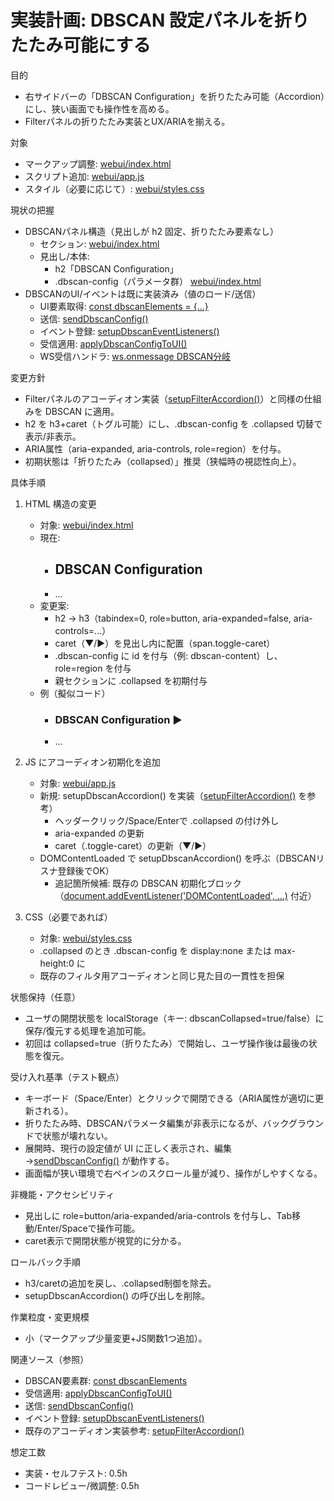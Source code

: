 # 実装計画: DBSCAN 設定パネルを折りたたみ可能にする

目的
- 右サイドバーの「DBSCAN Configuration」を折りたたみ可能（Accordion）にし、狭い画面でも操作性を高める。
- Filterパネルの折りたたみ実装とUX/ARIAを揃える。

対象
- マークアップ調整: [webui/index.html](webui/index.html)
- スクリプト追加: [webui/app.js](webui/app.js)
- スタイル（必要に応じて）: [webui/styles.css](webui/styles.css)

現状の把握
- DBSCANパネル構造（見出しが h2 固定、折りたたみ要素なし）
  - セクション: [webui/index.html](webui/index.html)
  - 見出し/本体: 
    - h2「DBSCAN Configuration」
    - .dbscan-config（パラメータ群） [webui/index.html](webui/index.html)
- DBSCANのUI/イベントは既に実装済み（値のロード/送信）
  - UI要素取得: [const dbscanElements = {...}](webui/app.js:2778)
  - 送信: [sendDbscanConfig()](webui/app.js:2833)
  - イベント登録: [setupDbscanEventListeners()](webui/app.js:2848)
  - 受信適用: [applyDbscanConfigToUI()](webui/app.js:2823)
  - WS受信ハンドラ: [ws.onmessage DBSCAN分岐](webui/app.js:3593)

変更方針
- Filterパネルのアコーディオン実装（[setupFilterAccordion()](webui/app.js:1667)）と同様の仕組みを DBSCAN に適用。
- h2 を h3+caret（トグル可能）にし、.dbscan-config を .collapsed 切替で表示/非表示。
- ARIA属性（aria-expanded, aria-controls, role=region）を付与。
- 初期状態は「折りたたみ（collapsed）」推奨（狭幅時の視認性向上）。

具体手順
1) HTML 構造の変更
   - 対象: [webui/index.html](webui/index.html)
   - 現在:
     - <h2>DBSCAN Configuration</h2>
     - <div class="dbscan-config">...</div>
   - 変更案:
     - h2 → h3（tabindex=0, role=button, aria-expanded=false, aria-controls=...）
     - caret（▼/▶）を見出し内に配置（span.toggle-caret）
     - .dbscan-config に id を付与（例: dbscan-content）し、role=region を付与
     - 親セクションに .collapsed を初期付与
   - 例（擬似コード）
     - <h3 tabindex="0" role="button" aria-expanded="false" aria-controls="dbscan-content">DBSCAN Configuration <span class="toggle-caret">▶</span></h3>
     - <div class="dbscan-config" id="dbscan-content" role="region">...</div>

2) JS にアコーディオン初期化を追加
   - 対象: [webui/app.js](webui/app.js)
   - 新規: setupDbscanAccordion() を実装（[setupFilterAccordion()](webui/app.js:1667) を参考）
     - ヘッダークリック/Space/Enterで .collapsed の付け外し
     - aria-expanded の更新
     - caret（.toggle-caret）の更新（▼/▶）
   - DOMContentLoaded で setupDbscanAccordion() を呼ぶ（DBSCANリスナ登録後でOK）
     - 追記箇所候補: 既存の DBSCAN 初期化ブロック（[document.addEventListener('DOMContentLoaded', ...)](webui/app.js:3564) 付近）

3) CSS（必要であれば）
   - 対象: [webui/styles.css](webui/styles.css)
   - .collapsed のとき .dbscan-config を display:none または max-height:0 に
   - 既存のフィルタ用アコーディオンと同じ見た目の一貫性を担保

状態保持（任意）
- ユーザの開閉状態を localStorage（キー: dbscanCollapsed=true/false）に保存/復元する処理を追加可能。
- 初回は collapsed=true（折りたたみ）で開始し、ユーザ操作後は最後の状態を復元。

受け入れ基準（テスト観点）
- キーボード（Space/Enter）とクリックで開閉できる（ARIA属性が適切に更新される）。
- 折りたたみ時、DBSCANパラメータ編集が非表示になるが、バックグラウンドで状態が壊れない。
- 展開時、現行の設定値が UI に正しく表示され、編集→[sendDbscanConfig()](webui/app.js:2833) が動作する。
- 画面幅が狭い環境で右ペインのスクロール量が減り、操作がしやすくなる。

非機能・アクセシビリティ
- 見出しに role=button/aria-expanded/aria-controls を付与し、Tab移動/Enter/Spaceで操作可能。
- caret表示で開閉状態が視覚的に分かる。

ロールバック手順
- h3/caretの追加を戻し、.collapsed制御を除去。
- setupDbscanAccordion() の呼び出しを削除。

作業粒度・変更規模
- 小（マークアップ少量変更+JS関数1つ追加）。

関連ソース（参照）
- DBSCAN要素群: [const dbscanElements](webui/app.js:2778)
- 受信適用: [applyDbscanConfigToUI()](webui/app.js:2823)
- 送信: [sendDbscanConfig()](webui/app.js:2833)
- イベント登録: [setupDbscanEventListeners()](webui/app.js:2848)
- 既存のアコーディオン実装参考: [setupFilterAccordion()](webui/app.js:1667)

想定工数
- 実装・セルフテスト: 0.5h
- コードレビュー/微調整: 0.5h
